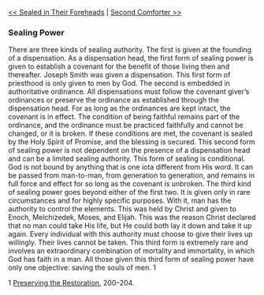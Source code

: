 [<< Sealed in Their Foreheads](Sealed%20in%20Their%20Foreheads)  |  [Second Comforter >>](Second%20Comforter)

### Sealing Power
There are three kinds of sealing authority. The first is given at the founding of a dispensation. As a dispensation head, the first form of sealing power is given to establish a covenant for the benefit of those living then and thereafter. Joseph Smith was given a dispensation. This first form of priesthood is only given to men by God. The second is embedded in authoritative ordinance. All dispensations must follow the covenant giver’s ordinances or preserve the ordinance as established through the dispensation head. For as long as the ordinances are kept intact, the covenant is in effect. The condition of being faithful remains part of the ordinance, and the ordinance must be practiced faithfully and cannot be changed, or it is broken. If these conditions are met, the covenant is sealed by the Holy Spirit of Promise, and the blessing is secured. This second form of sealing power is not dependent on the presence of a dispensation head and can be a limited sealing authority. This form of sealing is conditional. God is not bound by anything that is one iota different from His word. It can be passed from man-to-man, from generation to generation, and remains in full force and effect for so long as the covenant is unbroken. The third kind of sealing power goes beyond either of the first two. It is given only in rare circumstances and for highly specific purposes. With it, man has the authority to control the elements. This was held by Christ and given to Enoch, Melchizedek, Moses, and Elijah. This was the reason Christ declared that no man could take His life, but He could both lay it down and take it up again. Every individual with this authority must choose to give their lives up willingly. Their lives cannot be taken. This third form is extremely rare and involves an extraordinary combination of mortality and immortality, in which God has faith in a man. All those given this third form of sealing power have only one objective: saving the souls of men. 1



1
[Preserving the Restoration](#), 200–204.
